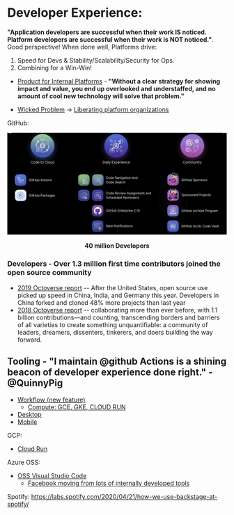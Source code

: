 # Developer Experience:
**"Application developers are successful when their work IS noticed. Platform developers are successful when their work is NOT noticed."**. Good perspective! When done well, Platforms drive: <br>
1. Speed for Devs  &  Stability/Scalability/Security for Ops.<br>
2. Combining for a Win-Win! <br>

* [Product for Internal Platforms](https://medium.com/@skamille/product-for-internal-platforms-9205c3a08142) - 
**"Without a clear strategy for showing impact and value, you end up overlooked and understaffed, and no amount of cool new technology will solve that problem."**

* [Wicked Problem](https://leadingedgeforum.com/research/are-platform-organizations-a-wicked-problem/) -> [Liberating platform organizations](https://leadingedgeforum.com/research/liberating-platform-organizations/)

GitHub:

![Developers Developers Developers ...](https://github.com/ankumar/Architecture/blob/master/images/Github.png)<p align="center"> <p align="center"><b> 40 million Developers </b> </p>
### Developers - Over 1.3 million first time contributors joined the open source community
* [2019 Octoverse report](https://octoverse.github.com/)
-- After the United States, open source use picked up speed in China, India, and Germany this year. Developers in China forked and cloned 48% more projects than last year
* [2018 Octoverse report](https://octoverse.github.com/2018/)
-- collaborating more than ever before, with 1.1 billion contributions—and counting, transcending borders and barriers of all varieties to create something unquantifiable: a community of leaders, dreamers, dissenters, tinkerers, and doers building the way forward.
## Tooling - "I maintain @github Actions is a shining beacon of developer experience done right." - @QuinnyPig
   * [Workflow (new feature)](https://github.com/features/actions)
     * [Compute: GCE, GKE, CLOUD RUN](https://github.com/GoogleCloudPlatform/github-actions)
   * [Desktop](https://desktop.github.com/)
   * [Mobile](https://github.com/mobile)  

GCP:
* [Cloud Run](https://cloud.google.com/run/)

Azure OSS:
* [OSS Visual Studio Code](https://github.com/microsoft/vscode)
  * [Facebook moving from lots of internally developed tools](https://developers.facebook.com/blog/post/2019/11/19/facebook-microsoft-partnering-remote-development/) 

Spotify: https://labs.spotify.com/2020/04/21/how-we-use-backstage-at-spotify/
